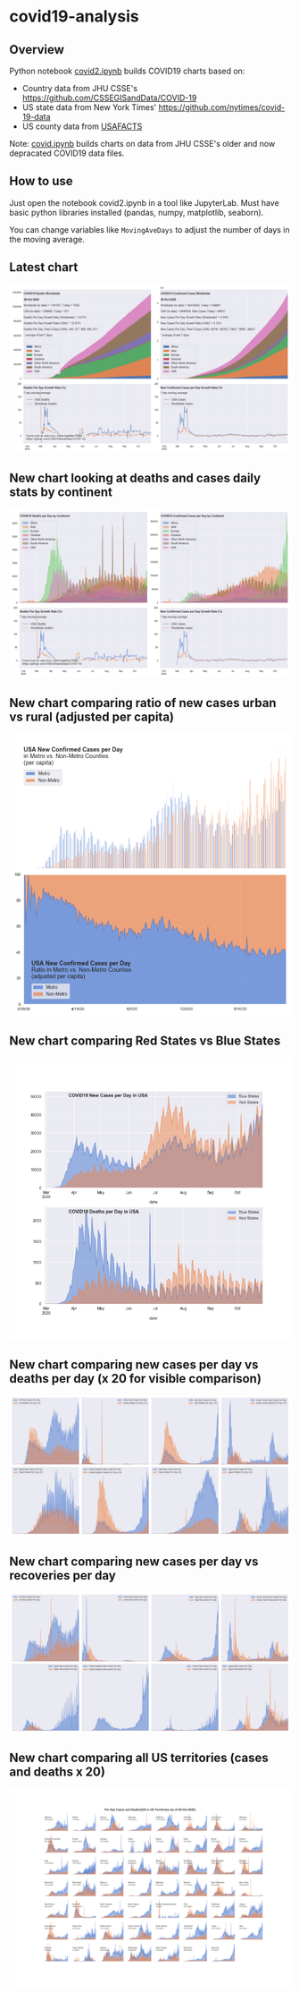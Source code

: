 # covid19-analysis

## Overview
Python notebook [covid2.ipynb](https://github.com/danlaw/covid19-analysis/blob/master/covid2.ipynb) builds COVID19 charts based on:
* Country data from JHU CSSE's https://github.com/CSSEGISandData/COVID-19
* US state data from New York Times' https://github.com/nytimes/covid-19-data
* US county data from [USAFACTS](https://usafacts.org/visualizations/coronavirus-covid-19-spread-map/)

Note: [covid.ipynb](https://github.com/danlaw/covid19-analysis/blob/master/covid.ipynb) builds charts on data from JHU CSSE's older and now depracated COVID19 data files.

## How to use
Just open the notebook covid2.ipynb in a tool like JupyterLab. Must have basic python libraries installed (pandas, numpy, matplotlib, seaborn).

You can change variables like ``MovingAveDays`` to adjust the number of days in the moving average.

## Latest chart
![Latest chart](charts/20201029-covid19-chart.png)

## New chart looking at deaths and cases daily stats by continent
![Comparison chart](charts/20201029-covid19-chart-perday.png)

## New chart comparing ratio of new cases urban vs rural (adjusted per capita)
![Urban rural per capita chart](charts/20201029-US-counties-urban-vs-rural-per-capita.png)

## New chart comparing Red States vs Blue States
![Red vs Blue chart](charts/20201029-compare-daily-red-vs-blue-states.png)

## New chart comparing new cases per day vs deaths per day (x 20 for visible comparison)
![Comparison chart](charts/20201029-comparison-chart.png)

## New chart comparing new cases per day vs recoveries per day
![Recovery chart](charts/20201029-comparison-recovery-chart.png)

## New chart comparing all US territories (cases and deaths x 20)
![Territories chart](charts/20201029-compare-US-territories.png)

